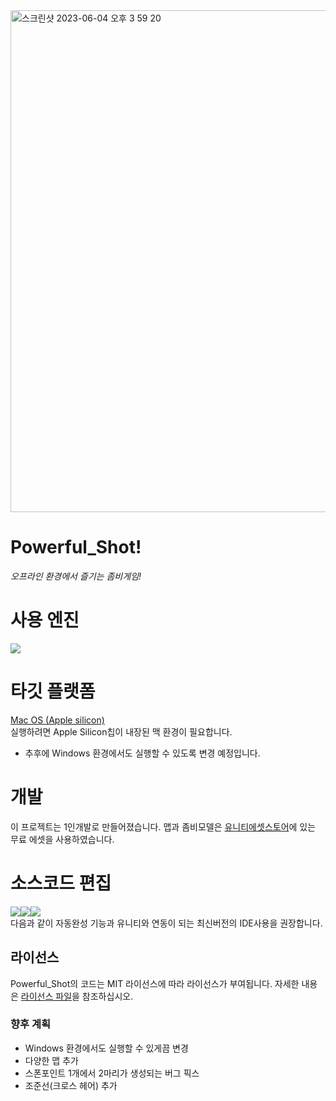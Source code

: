 <img width="803" alt="스크린샷 2023-06-04 오후 3 59 20" src="https://github.com/Jongwoo0101/Powerful_Shot/assets/96978536/a44e24d1-15e1-4e61-ad9e-1a115c42d178">


# Powerful_Shot!
*오프라인 환경에서 즐기는 좀비게임!*

# 사용 엔진
<img src="https://img.shields.io/badge/unity-FFFFFF?style=flat&logo=unity&logoColor=black"/>

# 타깃 플랫폼   
[Mac OS (Apple silicon)](https://support.apple.com/ko-kr/HT211814)   
실행하려면 Apple Silicon칩이 내장된 맥 환경이 필요합니다.
- 추후에 Windows 환경에서도 실행할 수 있도록 변경 예정입니다.

# 개발
이 프로젝트는 1인개발로 만들어졌습니다.
맵과 좀비모델은 [유니티에셋스토어](https://assetstore.unity.com/?locale=ko-KR)에 있는 무료 에셋을 사용하였습니다.

# 소스코드 편집 
<img src="https://img.shields.io/badge/rider-000000?style=flat&logo=rider&logoColor=white"/><img src="https://img.shields.io/badge/visualstudiocode-007ACC?style=flat&logo=visualstudiocode&logoColor=white"/><img src="https://img.shields.io/badge/visualstudio-5C2D91?style=flat&logo=visualstudio&logoColor=white"/>   
다음과 같이 자동완성 기능과 유니티와 연동이 되는 최신버전의 IDE사용을 권장합니다.  

## 라이선스
Powerful_Shot의 코드는 MIT 라이선스에 따라 라이선스가 부여됩니다. 자세한 내용은 [라이선스 파일](https://github.com/Jongwoo0101/Powerful_Shot/blob/Jongwoo0101/LICENSE)을 참조하십시오.

### 향후 계획
- Windows 환경에서도 실행할 수 있게끔 변경
- 다양한 맵 추가
- 스폰포인트 1개에서 2마리가 생성되는 버그 픽스
- 조준선(크로스 헤어) 추가
